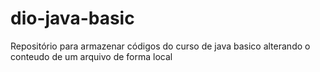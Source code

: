 # dio-java-basic
Repositório para armazenar códigos do curso de java basico
alterando o conteudo de um arquivo de forma local